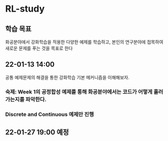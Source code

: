 # RL-study

## 학습 목표
화공분야에서 강화학습을 적용한 다양한 예제를 학습하고, 본인의 연구분야에 접목하여 새로운 문제를 푸는 것을 목표로 한다

## 22-01-13 14:00
공통 예제문제의 해결을 통한 강화학습 기본 메커니즘을 이해해보자.
### 숙제: Week 1의 공정합성 예제를 통해 화공분야에서는 코드가 어떻게 흘러가는지를 파악한다.
### Discrete and Continuous 예제만 진행

## 22-01-27 19:00 예정
